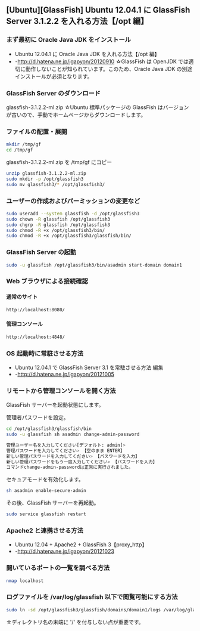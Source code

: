 ## [Ubuntu][GlassFish] Ubuntu 12.04.1 に GlassFish Server 3.1.2.2 を入れる方法【/opt 編】


### まず最初に Oracle Java JDK をインストール

* Ubuntu 12.04.1 に Oracle Java JDK を入れる方法【/opt 編】
* -http://d.hatena.ne.jp/igapyon/20120910
☆GlassFish は OpenJDK では適切に動作しないことが知られています。このため、Oracle Java JDK の別途インストールが必須となります。


### GlassFish Server のダウンロード

glassfish-3.1.2.2-ml.zip
☆Ubuntu 標準パッケージの GlassFish はバージョンが古いので、手動でホームページからダウンロードします。


### ファイルの配置・展開

```sh
mkdir /tmp/gf
cd /tmp/gf
```
glassfish-3.1.2.2-ml.zip を /tmp/gf にコピー

```sh
unzip glassfish-3.1.2.2-ml.zip 
sudo mkdir -p /opt/glassfish3
sudo mv glassfish3/* /opt/glassfish3/
```


### ユーザーの作成およびパーミッションの変更など

```sh
sudo useradd --system glassfish -d /opt/glassfish3
sudo chown -R glassfish /opt/glassfish3
sudo chgrp -R glassfish /opt/glassfish3
sudo chmod -R +x /opt/glassfish3/bin/
sudo chmod -R +x /opt/glassfish3/glassfish/bin/
```


### GlassFish Server の起動

```sh
sudo -u glassfish /opt/glassfish3/bin/asadmin start-domain domain1
```


### Web ブラウザによる接続確認


#### 通常のサイト

```sh
http://localhost:8080/
```

#### 管理コンソール

```sh
http://localhost:4848/
```


### OS 起動時に常駐させる方法

* Ubuntu 12.04.1 で GlassFish Server 3.1 を常駐させる方法 編集
* -http://d.hatena.ne.jp/igapyon/20121005


### リモートから管理コンソールを開く方法

GlassFish サーバーを起動状態にします。

管理者パスワードを設定。
```sh
cd /opt/glassfish3/glassfish/bin
sudo -u glassfish sh asadmin change-admin-password
```
```sh
管理ユーザー名を入力してください[デフォルト: admin]>
管理パスワードを入力してください> 【空のまま ENTER】
新しい管理パスワードを入力してください> 【パスワードを入力】
新しい管理パスワードをもう一度入力してください> 【パスワードを入力】
コマンドchange-admin-passwordは正常に実行されました。
```

セキュアモードを有効化します。
```sh
sh asadmin enable-secure-admin
```
その後、GlassFish サーバーを再起動。
```sh
sudo service glassfish restart
```


### Apache2 と連携させる方法

* Ubuntu 12.04 + Apache2 + GlassFish 3【proxy_http】
* -http://d.hatena.ne.jp/igapyon/20121023


### 開いているポートの一覧を調べる方法

```sh
nmap localhost
```


### ログファイルを /var/log/glassfish 以下で閲覧可能にする方法

```sh
sudo ln -sd /opt/glassfish3/glassfish/domains/domain1/logs /var/log/glassfish
```
☆ディレクトリ名の末端に '/' を付与しない点が重要です。

